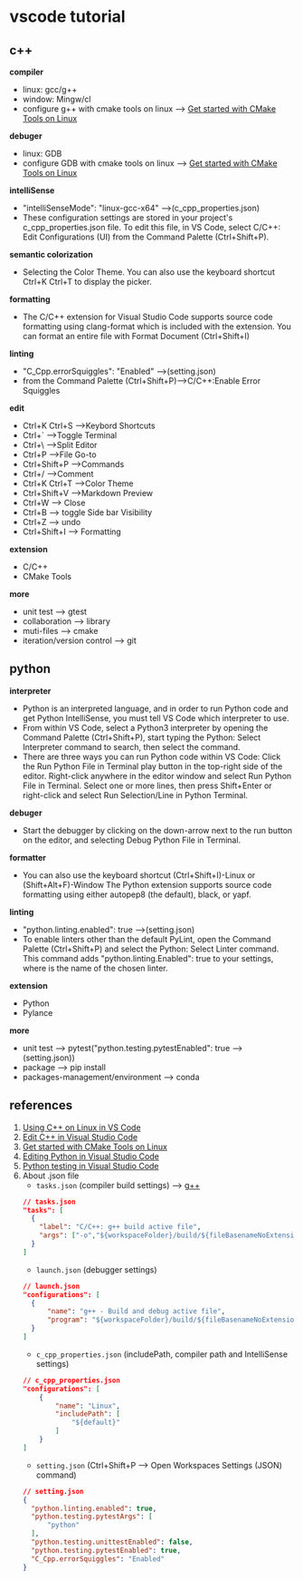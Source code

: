 # vscode tutorial

## c++
**compiler**
- linux: gcc/g++
- window: Mingw/cl
- configure g++ with cmake tools on linux --> [Get started with CMake Tools on Linux](https://code.visualstudio.com/docs/cpp/cmake-linux)

**debuger**
- linux: GDB
- configure GDB with cmake tools on linux --> [Get started with CMake Tools on Linux](https://code.visualstudio.com/docs/cpp/cmake-linux)

**intelliSense**
- "intelliSenseMode": "linux-gcc-x64" -->(c_cpp_properties.json)
- These configuration settings are stored in your project's c_cpp_properties.json file. To edit this file, in VS Code, select C/C++: Edit Configurations (UI) from the Command Palette (Ctrl+Shift+P).

**semantic colorization**
- Selecting the Color Theme. You can also use the keyboard shortcut Ctrl+K Ctrl+T to display the picker.

**formatting**
- The C/C++ extension for Visual Studio Code supports source code formatting using clang-format which is included with the extension.
You can format an entire file with Format Document (Ctrl+Shift+I) 

**linting**
- "C_Cpp.errorSquiggles": "Enabled" -->(setting.json)
- from the Command Palette (Ctrl+Shift+P)-->C/C++:Enable Error Squiggles

**edit**
- Ctrl+K Ctrl+S -->Keybord Shortcuts
- Ctrl+` -->Toggle Terminal
- Ctrl+\ -->Split Editor
- Ctrl+P -->File Go-to
- Ctrl+Shift+P -->Commands
- Ctrl+/ -->Comment
- Ctrl+K Ctrl+T -->Color Theme
- Ctrl+Shift+V -->Markdown Preview
- Ctrl+W --> Close 
- Ctrl+B --> toggle Side bar Visibility
- Ctrl+Z --> undo
- Ctrl+Shift+I --> Formatting


**extension**
- C/C++
- CMake Tools

**more**
- unit test --> gtest
- collaboration --> library
- muti-files --> cmake
- iteration/version control --> git

## python
**interpreter**
- Python is an interpreted language, and in order to run Python code and get Python IntelliSense, you must tell VS Code which interpreter to use.
- From within VS Code, select a Python3 interpreter by opening the Command Palette (Ctrl+Shift+P), start typing the Python: Select Interpreter command to search, then select the command. 
- There are three ways you can run Python code within VS Code:
  Click the Run Python File in Terminal play button in the top-right side of the editor.
  Right-click anywhere in the editor window and select Run Python File in Terminal. 
  Select one or more lines, then press Shift+Enter or right-click and select Run Selection/Line in Python Terminal.

**debuger**
- Start the debugger by clicking on the down-arrow next to the run button on the editor, and selecting Debug Python File in Terminal.

**formatter**
- You can also use the keyboard shortcut (Ctrl+Shift+I)-Linux or (Shift+Alt+F)-Window
  The Python extension supports source code formatting using either autopep8 (the default), black, or yapf.

**linting**
- "python.linting.enabled": true -->(setting.json)
- To enable linters other than the default PyLint, open the Command Palette (Ctrl+Shift+P) and select the Python: Select Linter command. This command adds "python.linting.<linter>Enabled": true to your settings, where <linter> is the name of the chosen linter. 

**extension**
- Python
- Pylance

**more**
- unit test --> pytest("python.testing.pytestEnabled": true -->(setting.json))
- package --> pip install
- packages-management/environment --> conda

## references
1. [Using C++ on Linux in VS Code](https://code.visualstudio.com/docs/cpp/config-linux)
2. [Edit C++ in Visual Studio Code](https://code.visualstudio.com/docs/cpp/cpp-ide)
3. [Get started with CMake Tools on Linux](https://code.visualstudio.com/docs/cpp/cmake-linux)
4. [Editing Python in Visual Studio Code](https://code.visualstudio.com/docs/python/python-tutorial)
5. [Python testing in Visual Studio Code](https://code.visualstudio.com/docs/python/testing)
6. About .json file
    - `tasks.json` (compiler build settings) --> [g++](https://www.cs.bu.edu/fac/gkollios/cs113/Usingg++.html)
    ```json
    // tasks.json
    "tasks": [
      {
        "label": "C/C++: g++ build active file",
        "args": ["-o","${workspaceFolder}/build/${fileBasenameNoExtension}"]
      }
    ]
    ```
    - `launch.json` (debugger settings)
    ```json
    // launch.json
    "configurations": [
      {
          "name": "g++ - Build and debug active file",
          "program": "${workspaceFolder}/build/${fileBasenameNoExtension}"
      }
    ]
    ```
    - `c_cpp_properties.json` (includePath, compiler path and IntelliSense settings)
    ```json
    // c_cpp_properties.json
    "configurations": [
        {
            "name": "Linux",
            "includePath": [
                "${default}"
            ]
        }
    ]
    ```
    - `setting.json` (Ctrl+Shift+P --> Open Workspaces Settings (JSON) command)
    ```json
    // setting.json
    {
      "python.linting.enabled": true,
      "python.testing.pytestArgs": [
          "python"
      ],
      "python.testing.unittestEnabled": false,
      "python.testing.pytestEnabled": true,
      "C_Cpp.errorSquiggles": "Enabled"
    }
    ```  

